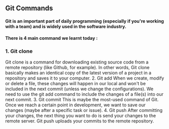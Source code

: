 ## Git Commands

#### Git is an important part of daily programming (especially if you're working with a team) and is widely used in the software industry.

#### There is 4 main command we learnt today :

### 1. Git clone
Git clone is a command for downloading existing source code from a remote repository (like Github, for example). In other words, Git clone basically makes an identical copy of the latest version of a project in a repository and saves it to your computer.
2. Git add
When we create, modify or delete a file, these changes will happen in our local and won't be included in the next commit (unless we change the configurations).
We need to use the git add command to include the changes of a file(s) into our next commit. 
3. Git commit
This is maybe the most-used command of Git. Once we reach a certain point in development, we want to save our changes (maybe after a specific task or issue).
4. Git push
After committing your changes, the next thing you want to do is send your changes to the remote server. Git push uploads your commits to the remote repository.
